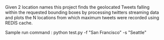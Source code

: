 Given 2 location names this project finds the geolocated Tweets
falling within the requested bounding boxes by processing twitters
streaming data and plots the N locations from which maximum tweets
were recorded using REDIS cache.

Sample run command : python test.py -f "San Francisco" -s "Seattle"
